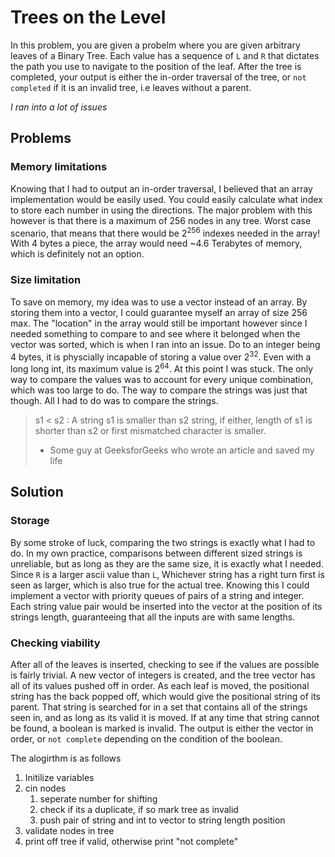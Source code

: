# Trees on the Level

In this problem, you are given a probelm where you are given arbitrary leaves of a Binary Tree. Each value has a sequence of `L` and `R` that dictates the path you use to navigate to the position of the leaf. After the tree is completed, your output is either the in-order traversal of the tree, or `not completed` if it is an invalid tree, i.e leaves without a parent. 

*I ran into a lot of issues*

## Problems

### Memory limitations
Knowing that I had to output an in-order traversal, I believed that an array implementation would be easily used. You could easily calculate what index to store each number in using the directions. The major problem with this however is that there is a maximum of 256 nodes in any tree. Worst case scenario, that means that there would be 2<sup>256</sup> indexes needed in the array! With 4 bytes a piece, the array would need ~4.6 Terabytes of memory, which is definitely not an option.

### Size limitation
To save on memory, my idea was to use a vector instead of an array. By storing them into a vector, I could guarantee myself an array of size 256 max. The "location" in the array would still be important however since I needed something to compare to and see where it belonged when the vector was sorted, which is when I ran into an issue. Do to an integer being 4 bytes, it is physcially incapable of storing a value over 2<sup>32</sup>. Even with a long long int, its maximum value is 2<sup>64</sup>.
At this point I was stuck. The only way to compare the values was to account for every unique combination, which was too large to do. The way to compare the strings was just that though. All I had to do was to compare the strings.

> s1 < s2 : A string s1 is smaller than s2 string, if either, length of s1 is shorter than s2 or first mismatched character is smaller.
>   - Some guy at GeeksforGeeks who wrote an article and saved my life

## Solution

### Storage
By some stroke of luck, comparing the two strings is exactly what I had to do. In my own practice, comparisons between different sized strings is unreliable, but as long as they are the same size, it is exactly what I needed. Since `R` is a larger ascii value than `L`, Whichever string has a right turn first is seen as larger, which is also true for the actual tree. Knowing this I could implement a vector with priority queues of pairs of a string and integer. Each string value pair would be inserted into the vector at the position of its strings length, guaranteeing that all the inputs are with same lengths.

### Checking viability
After all of the leaves is inserted, checking to see if the values are possible is fairly trivial. A new vector of integers is created, and the tree vector has all of its values pushed off in order. As each leaf is moved, the positional string has the back popped off, which would give the positional string of its parent. That string is searched for in a set that contains all of the strings seen in, and as long as its valid it is moved. If at any time that string cannot be found, a boolean is marked is invalid. The output is either the vector in order, or `not complete` depending on the condition of the boolean. 

The alogirthm is as follows

1. Initilize variables
2. cin nodes
    1. seperate number for shifting
    2. check if its a duplicate, if so mark tree as invalid
    3. push pair of string and int to vector to string length position
3. validate nodes in tree
4. print off tree if valid, otherwise print "not complete"

